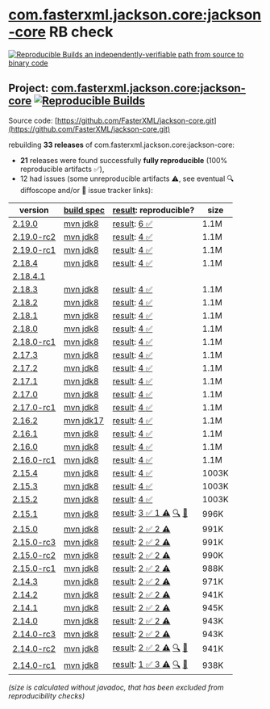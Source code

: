 [com.fasterxml.jackson.core:jackson-core](https://central.sonatype.com/artifact/com.fasterxml.jackson.core/jackson-core/versions) RB check
=======

[![Reproducible Builds](https://reproducible-builds.org/images/logos/rb.svg) an independently-verifiable path from source to binary code](https://reproducible-builds.org/)

## Project: [com.fasterxml.jackson.core:jackson-core](https://central.sonatype.com/artifact/com.fasterxml.jackson.core/jackson-core/versions) [![Reproducible Builds](https://img.shields.io/endpoint?url=https://raw.githubusercontent.com/jvm-repo-rebuild/reproducible-central/master/content/com/fasterxml/jackson/core/badge.json)](https://github.com/jvm-repo-rebuild/reproducible-central/blob/master/content/com/fasterxml/jackson/core/README.md)

Source code: [https://github.com/FasterXML/jackson-core.git](https://github.com/FasterXML/jackson-core.git)

rebuilding **33 releases** of com.fasterxml.jackson.core:jackson-core:
- **21** releases were found successfully **fully reproducible** (100% reproducible artifacts :white_check_mark:),
- 12 had issues (some unreproducible artifacts :warning:, see eventual :mag: diffoscope and/or :memo: issue tracker links):

| version | [build spec](/BUILDSPEC.md) | [result](https://reproducible-builds.org/docs/jvm/): reproducible? | size |
| -- | --------- | ------ | -- |
| [2.19.0](https://central.sonatype.com/artifact/com.fasterxml.jackson.core/jackson-core/2.19.0/pom) | [mvn jdk8](jackson-core-2.19.0.buildspec) | [result](jackson-core-2.19.0.buildinfo): [6 :white_check_mark: ](jackson-core-2.19.0.buildcompare) | 1.1M |
| [2.19.0-rc2](https://central.sonatype.com/artifact/com.fasterxml.jackson.core/jackson-core/2.19.0-rc2/pom) | [mvn jdk8](jackson-core-2.19.0-rc2.buildspec) | [result](jackson-core-2.19.0-rc2.buildinfo): [4 :white_check_mark: ](jackson-core-2.19.0-rc2.buildcompare) | 1.1M |
| [2.19.0-rc1](https://central.sonatype.com/artifact/com.fasterxml.jackson.core/jackson-core/2.19.0-rc1/pom) | [mvn jdk8](jackson-core-2.19.0-rc1.buildspec) | [result](jackson-core-2.19.0-rc1.buildinfo): [4 :white_check_mark: ](jackson-core-2.19.0-rc1.buildcompare) | 1.1M |
| [2.18.4](https://central.sonatype.com/artifact/com.fasterxml.jackson.core/jackson-core/2.18.4/pom) | [mvn jdk8](jackson-core-2.18.4.buildspec) | [result](jackson-core-2.18.4.buildinfo): [4 :white_check_mark: ](jackson-core-2.18.4.buildcompare) | 1.1M |
| [2.18.4.1](https://central.sonatype.com/artifact/com.fasterxml.jackson.core/jackson-core/2.18.4.1/pom) | | | |
| [2.18.3](https://central.sonatype.com/artifact/com.fasterxml.jackson.core/jackson-core/2.18.3/pom) | [mvn jdk8](jackson-core-2.18.3.buildspec) | [result](jackson-core-2.18.3.buildinfo): [4 :white_check_mark: ](jackson-core-2.18.3.buildcompare) | 1.1M |
| [2.18.2](https://central.sonatype.com/artifact/com.fasterxml.jackson.core/jackson-core/2.18.2/pom) | [mvn jdk8](jackson-core-2.18.2.buildspec) | [result](jackson-core-2.18.2.buildinfo): [4 :white_check_mark: ](jackson-core-2.18.2.buildcompare) | 1.1M |
| [2.18.1](https://central.sonatype.com/artifact/com.fasterxml.jackson.core/jackson-core/2.18.1/pom) | [mvn jdk8](jackson-core-2.18.1.buildspec) | [result](jackson-core-2.18.1.buildinfo): [4 :white_check_mark: ](jackson-core-2.18.1.buildcompare) | 1.1M |
| [2.18.0](https://central.sonatype.com/artifact/com.fasterxml.jackson.core/jackson-core/2.18.0/pom) | [mvn jdk8](jackson-core-2.18.0.buildspec) | [result](jackson-core-2.18.0.buildinfo): [4 :white_check_mark: ](jackson-core-2.18.0.buildcompare) | 1.1M |
| [2.18.0-rc1](https://central.sonatype.com/artifact/com.fasterxml.jackson.core/jackson-core/2.18.0-rc1/pom) | [mvn jdk8](jackson-core-2.18.0-rc1.buildspec) | [result](jackson-core-2.18.0-rc1.buildinfo): [4 :white_check_mark: ](jackson-core-2.18.0-rc1.buildcompare) | 1.1M |
| [2.17.3](https://central.sonatype.com/artifact/com.fasterxml.jackson.core/jackson-core/2.17.3/pom) | [mvn jdk8](jackson-core-2.17.3.buildspec) | [result](jackson-core-2.17.3.buildinfo): [4 :white_check_mark: ](jackson-core-2.17.3.buildcompare) | 1.1M |
| [2.17.2](https://central.sonatype.com/artifact/com.fasterxml.jackson.core/jackson-core/2.17.2/pom) | [mvn jdk8](jackson-core-2.17.2.buildspec) | [result](jackson-core-2.17.2.buildinfo): [4 :white_check_mark: ](jackson-core-2.17.2.buildcompare) | 1.1M |
| [2.17.1](https://central.sonatype.com/artifact/com.fasterxml.jackson.core/jackson-core/2.17.1/pom) | [mvn jdk8](jackson-core-2.17.1.buildspec) | [result](jackson-core-2.17.1.buildinfo): [4 :white_check_mark: ](jackson-core-2.17.1.buildcompare) | 1.1M |
| [2.17.0](https://central.sonatype.com/artifact/com.fasterxml.jackson.core/jackson-core/2.17.0/pom) | [mvn jdk8](jackson-core-2.17.0.buildspec) | [result](jackson-core-2.17.0.buildinfo): [4 :white_check_mark: ](jackson-core-2.17.0.buildcompare) | 1.1M |
| [2.17.0-rc1](https://central.sonatype.com/artifact/com.fasterxml.jackson.core/jackson-core/2.17.0-rc1/pom) | [mvn jdk8](jackson-core-2.17.0-rc1.buildspec) | [result](jackson-core-2.17.0-rc1.buildinfo): [4 :white_check_mark: ](jackson-core-2.17.0-rc1.buildcompare) | 1.1M |
| [2.16.2](https://central.sonatype.com/artifact/com.fasterxml.jackson.core/jackson-core/2.16.2/pom) | [mvn jdk17](jackson-core-2.16.2.buildspec) | [result](jackson-core-2.16.2.buildinfo): [4 :white_check_mark: ](jackson-core-2.16.2.buildcompare) | 1.1M |
| [2.16.1](https://central.sonatype.com/artifact/com.fasterxml.jackson.core/jackson-core/2.16.1/pom) | [mvn jdk8](jackson-core-2.16.1.buildspec) | [result](jackson-core-2.16.1.buildinfo): [4 :white_check_mark: ](jackson-core-2.16.1.buildcompare) | 1.1M |
| [2.16.0](https://central.sonatype.com/artifact/com.fasterxml.jackson.core/jackson-core/2.16.0/pom) | [mvn jdk8](jackson-core-2.16.0.buildspec) | [result](jackson-core-2.16.0.buildinfo): [4 :white_check_mark: ](jackson-core-2.16.0.buildcompare) | 1.1M |
| [2.16.0-rc1](https://central.sonatype.com/artifact/com.fasterxml.jackson.core/jackson-core/2.16.0-rc1/pom) | [mvn jdk8](jackson-core-2.16.0-rc1.buildspec) | [result](jackson-core-2.16.0-rc1.buildinfo): [4 :white_check_mark: ](jackson-core-2.16.0-rc1.buildcompare) | 1.1M |
| [2.15.4](https://central.sonatype.com/artifact/com.fasterxml.jackson.core/jackson-core/2.15.4/pom) | [mvn jdk8](jackson-core-2.15.4.buildspec) | [result](jackson-core-2.15.4.buildinfo): [4 :white_check_mark: ](jackson-core-2.15.4.buildcompare) | 1003K |
| [2.15.3](https://central.sonatype.com/artifact/com.fasterxml.jackson.core/jackson-core/2.15.3/pom) | [mvn jdk8](jackson-core-2.15.3.buildspec) | [result](jackson-core-2.15.3.buildinfo): [4 :white_check_mark: ](jackson-core-2.15.3.buildcompare) | 1003K |
| [2.15.2](https://central.sonatype.com/artifact/com.fasterxml.jackson.core/jackson-core/2.15.2/pom) | [mvn jdk8](jackson-core-2.15.2.buildspec) | [result](jackson-core-2.15.2.buildinfo): [4 :white_check_mark: ](jackson-core-2.15.2.buildcompare) | 1003K |
| [2.15.1](https://central.sonatype.com/artifact/com.fasterxml.jackson.core/jackson-core/2.15.1/pom) | [mvn jdk8](jackson-core-2.15.1.buildspec) | [result](jackson-core-2.15.1.buildinfo): [3 :white_check_mark:  1 :warning:](jackson-core-2.15.1.buildcompare) [:mag:](jackson-core-2.15.1.diffoscope) [:memo:](https://github.com/FasterXML/jackson-core/issues/1028) | 996K |
| [2.15.0](https://central.sonatype.com/artifact/com.fasterxml.jackson.core/jackson-core/2.15.0/pom) | [mvn jdk8](jackson-core-2.15.0.buildspec) | [result](jackson-core-2.15.0.buildinfo): [2 :white_check_mark:  2 :warning:](jackson-core-2.15.0.buildcompare) | 991K |
| [2.15.0-rc3](https://central.sonatype.com/artifact/com.fasterxml.jackson.core/jackson-core/2.15.0-rc3/pom) | [mvn jdk8](jackson-core-2.15.0-rc3.buildspec) | [result](jackson-core-2.15.0-rc3.buildinfo): [2 :white_check_mark:  2 :warning:](jackson-core-2.15.0-rc3.buildcompare) | 991K |
| [2.15.0-rc2](https://central.sonatype.com/artifact/com.fasterxml.jackson.core/jackson-core/2.15.0-rc2/pom) | [mvn jdk8](jackson-core-2.15.0-rc2.buildspec) | [result](jackson-core-2.15.0-rc2.buildinfo): [2 :white_check_mark:  2 :warning:](jackson-core-2.15.0-rc2.buildcompare) | 990K |
| [2.15.0-rc1](https://central.sonatype.com/artifact/com.fasterxml.jackson.core/jackson-core/2.15.0-rc1/pom) | [mvn jdk8](jackson-core-2.15.0-rc1.buildspec) | [result](jackson-core-2.15.0-rc1.buildinfo): [2 :white_check_mark:  2 :warning:](jackson-core-2.15.0-rc1.buildcompare) | 988K |
| [2.14.3](https://central.sonatype.com/artifact/com.fasterxml.jackson.core/jackson-core/2.14.3/pom) | [mvn jdk8](jackson-core-2.14.3.buildspec) | [result](jackson-core-2.14.3.buildinfo): [2 :white_check_mark:  2 :warning:](jackson-core-2.14.3.buildcompare) | 971K |
| [2.14.2](https://central.sonatype.com/artifact/com.fasterxml.jackson.core/jackson-core/2.14.2/pom) | [mvn jdk8](jackson-core-2.14.2.buildspec) | [result](jackson-core-2.14.2.buildinfo): [2 :white_check_mark:  2 :warning:](jackson-core-2.14.2.buildcompare) | 941K |
| [2.14.1](https://central.sonatype.com/artifact/com.fasterxml.jackson.core/jackson-core/2.14.1/pom) | [mvn jdk8](jackson-core-2.14.1.buildspec) | [result](jackson-core-2.14.1.buildinfo): [2 :white_check_mark:  2 :warning:](jackson-core-2.14.1.buildcompare) | 945K |
| [2.14.0](https://central.sonatype.com/artifact/com.fasterxml.jackson.core/jackson-core/2.14.0/pom) | [mvn jdk8](jackson-core-2.14.0.buildspec) | [result](jackson-core-2.14.0.buildinfo): [2 :white_check_mark:  2 :warning:](jackson-core-2.14.0.buildcompare) | 943K |
| [2.14.0-rc3](https://central.sonatype.com/artifact/com.fasterxml.jackson.core/jackson-core/2.14.0-rc3/pom) | [mvn jdk8](jackson-core-2.14.0-rc3.buildspec) | [result](jackson-core-2.14.0-rc3.buildinfo): [2 :white_check_mark:  2 :warning:](jackson-core-2.14.0-rc3.buildcompare) | 943K |
| [2.14.0-rc2](https://central.sonatype.com/artifact/com.fasterxml.jackson.core/jackson-core/2.14.0-rc2/pom) | [mvn jdk8](jackson-core-2.14.0-rc2.buildspec) | [result](jackson-core-2.14.0-rc2.buildinfo): [2 :white_check_mark:  2 :warning:](jackson-core-2.14.0-rc2.buildcompare) [:mag:](jackson-core-2.14.0-rc2.diffoscope) [:memo:](https://github.com/FasterXML/oss-parent/pull/75) | 941K |
| [2.14.0-rc1](https://central.sonatype.com/artifact/com.fasterxml.jackson.core/jackson-core/2.14.0-rc1/pom) | [mvn jdk8](jackson-core-2.14.0-rc1.buildspec) | [result](jackson-core-2.14.0-rc1.buildinfo): [1 :white_check_mark:  3 :warning:](jackson-core-2.14.0-rc1.buildcompare) [:mag:](jackson-core-2.14.0-rc1.diffoscope) [:memo:](https://github.com/FasterXML/oss-parent/pull/55) | 938K |

<i>(size is calculated without javadoc, that has been excluded from reproducibility checks)</i>
